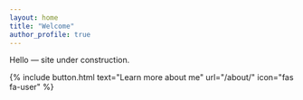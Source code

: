 ```yaml
---
layout: home
title: "Welcome"
author_profile: true
---
```


Hello — site under construction.

{% include button.html text="Learn more about me" url="/about/" icon="fas fa-user" %}
